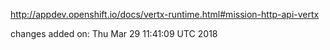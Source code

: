 http://appdev.openshift.io/docs/vertx-runtime.html#mission-http-api-vertx

 
 changes added on: Thu Mar 29 11:41:09 UTC 2018